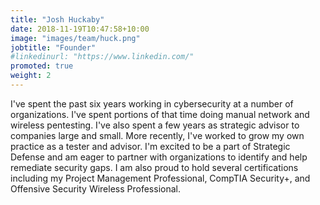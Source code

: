 ```yaml
---
title: "Josh Huckaby"
date: 2018-11-19T10:47:58+10:00
image: "images/team/huck.png"
jobtitle: "Founder"
#linkedinurl: "https://www.linkedin.com/"
promoted: true
weight: 2
---
```


I've spent the past six years working in cybersecurity at a number of organizations. I've spent portions of that time doing manual network and wireless pentesting. I've also spent a few years as strategic advisor to companies large and small. More recently, I've worked to grow my own practice as a tester and advisor. I'm excited to be a part of Strategic Defense and am eager to partner with organizations to identify and help remediate security gaps. I am also proud to hold several certifications including my Project Management Professional, CompTIA Security+, and Offensive Security Wireless Professional.
<!--more-->

